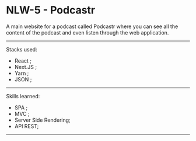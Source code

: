 # NLW-5 - Podcastr

A main website for a podcast called Podcastr where you can see all the content of the podcast and even listen through the web application.

-----------------

Stacks used:

- React ;
- Next.JS ;
- Yarn ;
- JSON ;


----------------

Skills learned:

- SPA ;
- MVC ;
- Server Side Rendering;
- API REST;


-----------------

